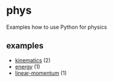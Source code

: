 # phys
Examples how to use Python for physics


## examples
+ [kinematics](kinematics) (2)
+ [energy](energy) (1)
+ [linear-momentum](linear-momentum) (1)